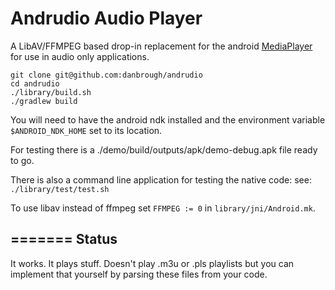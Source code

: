 
Andrudio Audio Player
=================
A LibAV/FFMPEG based drop-in replacement for the android [MediaPlayer](http://developer.android.com/reference/android/media/MediaPlayer.html)
for use in audio only applications.
    
    git clone git@github.com:danbrough/andrudio
    cd andrudio
    ./library/build.sh
    ./gradlew build

You will need to have the android ndk installed and the environment variable `$ANDROID_NDK_HOME` set to its location.

For testing there is a ./demo/build/outputs/apk/demo-debug.apk file ready to go.

There is also a command line application for testing the native code:
	see:  `./library/test/test.sh`

To use libav instead of ffmpeg set `FFMPEG := 0` in `library/jni/Android.mk`.

=======
Status
------

It works. It plays stuff.
Doesn't play .m3u or .pls playlists but you can implement that yourself by
parsing these files from your code.







    
    
